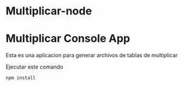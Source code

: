 # Multiplicar-node

# Multiplicar Console App

Esta es una aplicacion para generar archivos de tablas de multiplicar

Ejecutar este comando

```
npm install
```